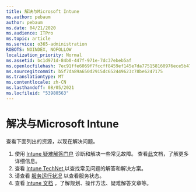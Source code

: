 ```yaml
---
title: 解决与Microsoft Intune
ms.author: pebaum
author: pebaum
ms.date: 04/21/2020
ms.audience: ITPro
ms.topic: article
ms.service: o365-administration
ROBOTS: NOINDEX, NOFOLLOW
localization_priority: Normal
ms.assetid: bc1d971d-84b0-447f-971e-7dc37ebeb5af
ms.openlocfilehash: 7ec91ffe6069f7fccff8459ef145e7da775158160976ece5b4745499ac5e1fa6
ms.sourcegitcommit: b5f7da89a650d2915dc652449623c78be6247175
ms.translationtype: MT
ms.contentlocale: zh-CN
ms.lasthandoff: 08/05/2021
ms.locfileid: "53980563"
---
```

# <a name="troubleshoot-issues-with-microsoft-intune"></a>解决与Microsoft Intune

查看下面列出的资源，以现在解决问题。
  
1. 使用 [Intune 疑难解答门户](https://devicemanagement.microsoft.com/#blade/Microsoft_Intune_DeviceSettings/TroubleshootBlade) 诊断和解决一些常见故障。 查看[此](https://docs.microsoft.com/intune/help-desk-operators)文档，了解更多详细信息。  
2. 查看 [Intune TechNet ](https://social.technet.microsoft.com/forums/home?forum=microsoftintuneprod)以查找常见问题的解答和解决方案。  
3. 请查看 [服务运行状况](https://portal.office.com/AdminPortal/Home#/servicehealth) 以查看服务状态。   
4. 查看 [Intune 文档](https://docs.microsoft.com/intune/) ，了解规划、操作方法、疑难解答文章等。 
